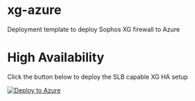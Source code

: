 # xg-azure
Deployment template to deploy Sophos XG firewall to Azure


High Availability
=================

Click the button below to deploy the SLB capable XG HA setup

[![Deploy to Azure](https://azuredeploy.net/deploybutton.png)](https://portal.azure.com/#create/Microsoft.Template/uri/https%3A%2F%2Fraw.githubusercontent.com%2Fiaasteamtemplates%2FXGHATest%2FFullHA-Mod%2Fha.json)

